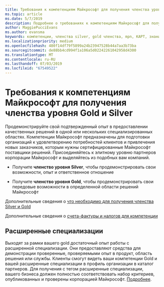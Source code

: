 ```yaml
---
title: Требования к компетенциям Майкрософт для получения членства уровня Gold и Silver | Центр партнеров
ms.topic: article
ms.date: 5/7/2019
description: Подробнее о требованиях к компетенциям Майкрософт для получения членства уровней Gold и Silver.
author: MaggiePucciEvans
ms.author: evansma
keywords: компетенции, членства silver, gold членства, mpn, КАРТ, знание, Microsoft Partner Network, членство в сетях, advanced специализации
ms.localizationpriority: medium
ms.openlocfilehash: 480f14df79f5899a24b23947528b44a7aa3b73ba
ms.sourcegitcommit: de88bb4cd994f1a106a5d02242261042958d4300
ms.translationtype: MT
ms.contentlocale: ru-RU
ms.lasthandoff: 07/03/2019
ms.locfileid: "67549522"
---
```

# <a name="microsoft-competency-requirements-for-gold-and-silver-membership"></a>Требования к компетенциям Майкрософт для получения членства уровня Gold и Silver


Продемонстрируйте свой подтвержденный опыт в предоставлении качественных решений в одной или нескольких специализированных областях. Компетенции Майкрософт предназначены для подготовки организаций к удовлетворению потребностей клиентов и привлечения новых заказчиков, которым нужны сертифицированные Майкрософт поставщики решений. Присоединяйтесь к элитному уровню партнеров корпорации Майкрософт и выделяйтесь из подобных вам компаний.

- Получите **членство уровня Silver**, чтобы продемонстрировать свои возможности, опыт и ответственное отношение

- Получите **членство уровня Gold**, чтобы продемонстрировать свои передовые возможности в определенной области решений Майкрософт

Дополнительные сведения о [что необходимо для получения членства Silver и Gold](https://partner.microsoft.com/membership/competencies)

Дополнительные сведения о [счета-фактуры и налогов для компетенции](mpn-view-print-maps-invoice.md)

## <a name="advanced-specializations"></a>Расширенные специализации

Выходят за рамки вашего gold достаточный опыт работы с расширенной специализации. Они предоставляют средства для демонстрации проверенные, проверяемыми опыт в продукт, область решения или службы. Клиенты смогут видеть ваши компетенции Gold и вашей расширенные специализации в профиль организации в каталог партнеров. Для получения с тегом расширенные специализации, вашего бизнеса должен полностью соответствовать набор критериев, опубликованных и проверены корпорацией Майкрософт. [Подробнее](https://partner.microsoft.com/en-us/membership/competencies#tab-content-2). 